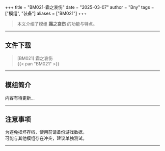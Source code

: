+++
title = "BM021-霜之哀伤"
date = "2025-03-07"
author = "Bny"
tags = ["模组", "装备"]
aliases = ["BM021"]
+++

> 本文介绍了模组 **霜之哀伤** 的功能与特点。

---

## 文件下载

> [BM021] 霜之哀伤  
{{< pan "BM021" >}}  

---

## 模组简介

>  
内容有待更新...  

---

## 注意事项

>  
为避免损坏存档，使用前请备份游戏数据。  
可能与其他模组存在冲突，建议单独测试。  

---


